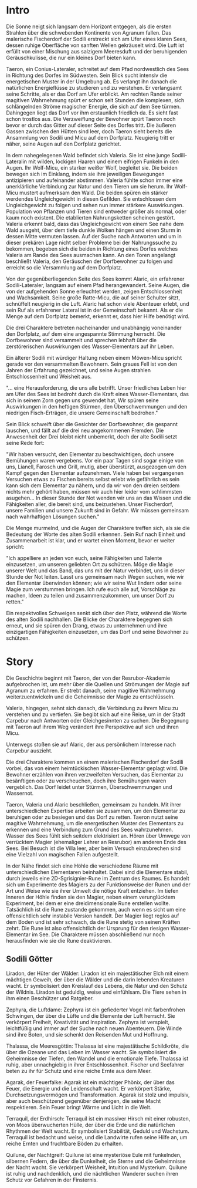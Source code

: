 
# Intro
Die Sonne neigt sich langsam dem Horizont entgegen, als die ersten Strahlen über die schwebenden Kontinente von Agranum fallen. Das malerische Fischerdorf der Sodili erstreckt sich am Ufer eines klaren Sees, dessen ruhige Oberfläche von sanften Wellen gekräuselt wird. Die Luft ist erfüllt von einer Mischung aus salzigem Meeresduft und der beruhigenden Geräuschkulisse, die nur ein kleines Dorf bieten kann.

Taeron, ein Conius-Lateraler, schreitet auf dem Pfad nordwestlich des Sees in Richtung des Dorfes im Südwesten. Sein Blick sucht intensiv die energetischen Muster in der Umgebung ab. Es verlangt ihn danach die natürlichen Energieflüsse zu studieren und zu verstehen. Er verlangsamt seine Schritte, als er das Dorf am Ufer erblickt. Am rechten Rande seiner magitiven Wahrnehmung spürt er schon seit Stunden die komplexen, sich schlängelnden Ströme magischer Energie, die sich auf dem See türmen. Dahingegen liegt das Dorf vor ihm erstaunlich friedlich da. Es sieht fast schon trostlos aus. Die Verzweiflung der Bewohner spürt Taeron noch bevor er durch das Gitter auf dieser Seite des Dorfes tritt. Die äußeren Gassen zwischen den Hütten sind leer, doch Taeron sieht bereits die Ansammlung von Sodili und Micu auf dem Dorfplatz. Neugierig tritt er näher, seine Augen auf den Dorfplatz gerichtet.

In dem nahegelegenen Wald befindet sich Valeria. Sie ist eine junge Sodili-Lateralin mit wilden, lockigen Haaren und einem eifrigen Funkeln in den Augen. Ihr Wolf-Micu, ein starker weißer Wolf, begleitet sie. Die beiden bewegen sich im Einklang, indem sie ihre jeweiligen Bewegungen antizipieren und aufeinander abstimmen. Valeria fühlte schon immer eine unerklärliche Verbindung zur Natur und den Tieren um sie herum. Ihr Wolf-Micu mustert aufmerksam den Wald. Die beiden spüren ein stärker werdendes Ungleichgewicht in diesen Gefilden. Sie entschlossen dem Ungleichgewicht zu folgen und sehen nun immer stärkere Auswirkungen. Population von Pflanzen und Tieren sind entweder größer als normal, oder kaum noch existent. Die etablierten Nahrungsketten scheinen gestört. Valeria erkennt bald, dass das Ungleichgewicht von einem See nahe dem Wald ausgeht, über dem tiefe dunkle Wolken hängen und einen Sturm in dessen Mitte vermuten lassen. Auf der Suche nach Antworten und um in dieser prekären Lage nicht selber Probleme bei der Nahrungssuche zu bekommen, begeben sich die beiden in Richtung eines Dorfes welches Valeria am Rande des Sees ausmachen kann. An den Toren angelangt beschließt Valeria, den Geräuschen der Dorfbewohner zu folgen und erreicht so die Versammlung auf dem Dorfplatz.

Von der gegenüberliegenden Seite des Sees kommt Alaric, ein erfahrener Sodili-Lateraler, langsam auf einem Pfad herangewandert. Seine Augen, die von der aufgehenden Sonne erleuchtet werden, zeigen Entschlossenheit und Wachsamkeit. Seine große Ratte-Micu, die auf seiner Schulter sitzt, schnüffelt neugierig in die Luft. Alaric hat schon viele Abenteuer erlebt, und sein Ruf als erfahrener Lateral ist in der Gemeinschaft bekannt. Als er die Menge auf dem Dorfplatz bemerkt, erkennt er, dass hier Hilfe benötigt wird.

Die drei Charaktere betreten nacheinander und unabhängig voneinander den Dorfplatz, auf dem eine angespannte Stimmung herrscht. Die Dorfbewohner sind versammelt und sprechen lebhaft über die zerstörerischen Auswirkungen des Wasser-Elementars auf ihr Leben.

Ein älterer Sodili mit würdiger Haltung neben einem Möwen-Micu spricht gerade vor den versammelten Bewohnern. Sein graues Fell ist von den Jahren der Erfahrung gezeichnet, und seine Augen strahlen Entschlossenheit und Weisheit aus.

"... eine Herausforderung, die uns alle betrifft. Unser friedliches Leben hier am Ufer des Sees ist bedroht durch die Kraft eines Wasser-Elementars, das sich in seinem Zorn gegen uns gewendet hat. Wir spüren seine Auswirkungen in den heftigen Stürmen, den Überschwemmungen und den niedrigen Fisch-Erträgen, die unsere Gemeinschaft bedrohen."

Sein Blick schweift über die Gesichter der Dorfbewohner, die gespannt lauschen, und fällt auf die drei neu angekommenen Fremden. Die Anwesenheit der Drei bleibt nicht unbemerkt, doch der alte Sodili setzt seine Rede fort:

"Wir haben versucht, den Elementar zu beschwichtigen, doch unsere Bemühungen waren vergebens. Vor ein paar Tagen sind sogar einige von uns, Lianell, Farosch und Grill, mutig, aber überstürzt, ausgezogen um den Kampf gegen den Elementar aufzunehmen. Viele haben bei vergangenen Versuchen etwas zu Fischen bereits selbst erlebt wie gefährlich es sein kann sich dem Elementar zu nähern, und da wir von den dreien seitdem nichts mehr gehört haben, müssen wir auch hier leider vom schlimmsten asugehen... In dieser Stunde der Not wenden wir uns an das Wissen und die Fähigkeiten aller, die bereit sind, uns beizustehen. Unser Fischerdorf, unsere Familien und unsere Zukunft sind in Gefahr. Wir müssen gemeinsam nach wahrhaftigen Lösungen suchen."

Die Menge murmelnd, und die Augen der Charaktere treffen sich, als sie die Bedeutung der Worte des alten Sodili erkennen. Sein Ruf nach Einheit und Zusammenarbeit ist klar, und er wartet einen Moment, bevor er weiter spricht:

"Ich appelliere an jeden von euch, seine Fähigkeiten und Talente einzusetzen, um unseren geliebten Ort zu schützen. Möge die Magie unserer Welt und das Band, das uns mit der Natur verbindet, uns in dieser Stunde der Not leiten. Lasst uns gemeinsam nach Wegen suchen, wie wir den Elementar überwinden können; wie wir seine Wut lindern oder seine Magie zum verstummen bringen. Ich rufe euch alle auf, Vorschläge zu machen, Ideen zu teilen und zusammenzukommen, um unser Dorf zu retten."

Ein respektvolles Schweigen senkt sich über den Platz, während die Worte des alten Sodili nachhallen. Die Blicke der Charaktere begegnen sich erneut, und sie spüren den Drang, etwas zu unternehmen und ihre einzigartigen Fähigkeiten einzusetzen, um das Dorf und seine Bewohner zu schützen.


# Story
Die Geschichte beginnt mit Taeron, der von der Resrubor-Akademie aufgebrochen ist, um mehr über die Quellen und Strömungen der Magie auf Agranum zu erfahren. Er strebt danach, seine magitive Wahrnehmung weiterzuentwickeln und die Geheimnisse der Magie zu entschlüsseln.

Valeria, hingegen, sehnt sich danach, die Verbindung zu ihrem Micu zu verstehen und zu vertiefen. Sie begibt sich auf eine Reise, um in der Stadt Carpebur nach Antworten oder Gleichgesinnten zu suchen. Die Begegnung mit Taeron auf ihrem Weg verändert ihre Perspektive auf sich und ihren Micu.

Unterwegs stoßen sie auf Alaric, der aus persönlichem Interesse nach Carpebur auszieht. 

Die drei Charaktere kommen an einem malerischen Fischerdorf der Sodili vorbei, das von einem heimtückischen Wasser-Elementar geplagt wird. Die Bewohner erzählen von ihren verzweifelten Versuchen, das Elementar zu besänftigen oder zu verscheuchen, doch ihre Bemühungen waren vergeblich. Das Dorf leidet unter Stürmen, Überschwemmungen und Wassernot.

Taeron, Valeria und Alaric beschließen, gemeinsam zu handeln. Mit ihrer unterschiedlichen Expertise arbeiten sie zusammen, um den Elementar zu beruhigen oder zu besiegen und das Dorf zu retten. Taeron nutzt seine magitive Wahrnehmung, um die energetischen Muster des Elementars zu erkennen und eine Verbindung zum Grund des Sees wahrzunehmen. Wasser des Sees fühlt sich seitdem elektrisiert an. Hören über Umwege von verrücktem Magier (ehemaliger Lehrer an Resrubor) am anderen Ende des Sees. Bei Besuch ist die Villa leer, aber beim Versuch einzubrechen sind eine Vielzahl von magischen Fallen aufgestellt.

In der Nähe findet sich eine Höhle die verschiedene Räume mit unterschiedlichen Elementaren beinhaltet. Dabei sind die Elementare stabil, durch jeweils eine 2D-Sgrisignier-Rune im Zentrum des Raumes. Es handelt sich um Experimente des Magiers zu der Funktionsweise der Runen und der Art und Weise wie sie ihrer Umwelt die nötige Kraft entziehen. Im tiefen Inneren der Höhle finden sie den Magier, neben einem verunglücktem Experiment, bei dem er eine dreidimensionale Rune erstellen wollte. Tatsächlich ist die Rune zustande gekommen, auch wenn es sicht um eine offensichtlich sehr instabile Version handelt. Der Magier liegt reglos auf dem Boden und ist sehr schwach, da die Rune stetig von seinen Kräften zehrt. Die Rune ist also offensichtlich der Ursprung für den riesigen Wasser-Elementar im See. Die Charaktere müssen abschließend nur noch herausfinden wie sie die Rune deaktivieren.

## Sodili Götter
Liradon, der Hüter der Wälder:
Liradon ist ein majestätischer Elch mit einem mächtigen Geweih, der über die Wälder und die darin lebenden Kreaturen wacht. Er symbolisiert den Kreislauf des Lebens, die Natur und den Schutz der Wildnis. Liradon ist geduldig, weise und einfühlsam. Die Tiere sehen in ihm einen Beschützer und Ratgeber.

Zephyra, die Luftdame:
Zephyra ist ein gefiederter Vogel mit farbenfrohen Schwingen, der über die Lüfte und die Elemente der Luft herrscht. Sie verkörpert Freiheit, Kreativität und Inspiration. Zephyra ist verspielt, leichtfüßig und immer auf der Suche nach neuen Abenteuern. Die Winde sind ihre Boten, und sie schenkt den Reisenden Mut und Hoffnung.

Thalassa, die Meeresgöttin:
Thalassa ist eine majestätische Schildkröte, die über die Ozeane und das Leben im Wasser wacht. Sie symbolisiert die Geheimnisse der Tiefen, den Wandel und die emotionale Tiefe. Thalassa ist ruhig, aber unnachgiebig in ihrer Entschlossenheit. Fischer und Seefahrer beten zu ihr für Schutz und eine reiche Ernte aus dem Meer.

Agarak, der Feuerfalke:
Agarak ist ein mächtiger Phönix, der über das Feuer, die Energie und die Leidenschaft wacht. Er verkörpert Stärke, Durchsetzungsvermögen und Transformation. Agarak ist stolz und impulsiv, aber auch beschützend gegenüber denjenigen, die seine Macht respektieren. Sein Feuer bringt Wärme und Licht in die Welt.

Terraquil, der Erdhirsch:
Terraquil ist ein massiver Hirsch mit einer robusten, von Moos überwucherten Hülle, der über die Erde und die natürlichen Rhythmen der Welt wacht. Er symbolisiert Stabilität, Geduld und Wachstum. Terraquil ist bedacht und weise, und die Landwirte rufen seine Hilfe an, um reiche Ernten und fruchtbare Böden zu erhalten.

Quilune, der Nachtgreif:
Quilune ist eine mysteriöse Eule mit funkelnden, silbernen Federn, die über die Dunkelheit, die Sterne und die Geheimnisse der Nacht wacht. Sie verkörpert Weisheit, Intuition und Mysterium. Quilune ist ruhig und nachdenklich, und die nächtlichen Wanderer suchen ihren Schutz vor Gefahren in der Finsternis.